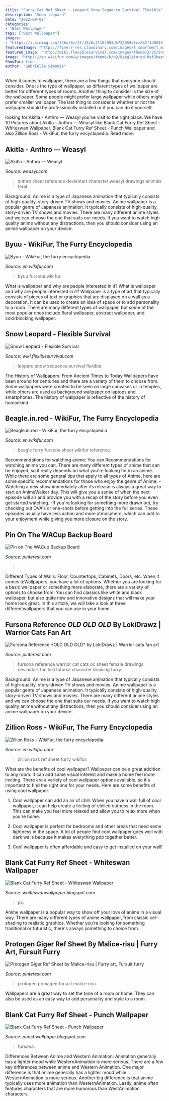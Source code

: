 ```yaml
---
title: "Furry Cat Ref Sheet ~ Leopard Snow Sequence Survival Flexible"
description: "Snow leopard"
date: "2022-09-02"
categories:
- "Best Wallpaper"
tags: ["Best Wallpaper"]
images:
- "https://i.pinimg.com/736x/6c/2f/18/6c2f182993d6728959e5cc862f1d0916.jpg"
featuredImage: "https://fiverr-res.cloudinary.com/images/t_smartwm/t_main1,q_auto,f_auto,q_auto,f_auto/attachments/delivery/asset/a611dad5c6210858428687c17ff3a56f-1572148559/Attachment_1572148472/draw-furry-reference-sheet.png"
featured_image: "http://wiki.flexiblesurvival.com/images/thumb/2/25/Snow_Leopard_Sequence_1.jpg/300px-Snow_Leopard_Sequence_1.jpg"
image: "https://en.wikifur.com/w/images/thumb/b/b9/Beagleinred-RefSheet.jpg/800px-Beagleinred-RefSheet.jpg"
ShowToc: true
author: "Gabrielle Simonis"
---
```



When it comes to wallpaper, there are a few things that everyone should consider. One is the type of wallpaper, as different types of wallpaper are better for different types of rooms. Another thing to consider is the size of the wallpaper. Some people might prefer large wallpaper while others might prefer smaller wallpaper. The last thing to consider is whether or not the wallpaper should be professionally installed or if you can do it yourself.

	

		
looking for Akitla - Anthro — Weasyl you've visit to the right place. We have 10 Pictures about Akitla - Anthro — Weasyl like Blank Cat Furry Ref Sheet - Whiteswan Wallpaper, Blank Cat Furry Ref Sheet - Punch Wallpaper and also Zillion Ross - WikiFur, the furry encyclopedia. Read more:
		
    
## Akitla - Anthro — Weasyl

<img loading=lazy src="https://www.weasyl.com/static/character/07/68/be/c9/f0/90/alcina24-16460.submit.21699.png" onerror="this.onerror=null;this.src='https://tse1.mm.bing.net/th?id=OIP.1dFMEIBP6QHnBcKXAfC2iwHaFO&amp;pid=15.1';" alt="Akitla - Anthro — Weasyl">

_Source: weasyl.com_

>anthro sheet reference deviantart character weasyl drawings animals feral. 

	

Background: Anime is a type of Japanese animation that typically consists of high-quality, story-driven TV shows and movies.
Anime wallpaper is a popular genre of Japanese animation. It typically consists of high-quality, story-driven TV shows and movies. There are many different anime styles and we can choose the one that suits our needs. If you want to watch high quality anime without any distractions, then you should consider using an anime wallpaper on your device.

    
## Byuu - WikiFur, The Furry Encyclopedia

<img loading=lazy src="http://en.wikifur.com/w/images/thumb/a/a9/Byuu-fursona.png/270px-Byuu-fursona.png" onerror="this.onerror=null;this.src='https://tse3.mm.bing.net/th?id=OIP.7eLEHGKdiIEVtP7jvykNvwAAAA&amp;pid=15.1';" alt="Byuu - WikiFur, the furry encyclopedia">

_Source: en.wikifur.com_

>byuu fursona wikifur. 

	

What is wallpaper and why are people interested in it?
What is wallpaper and why are people interested in it?
Wallpaper is a type of art that typically consists of pieces of text or graphics that are displayed on a wall as a decoration. It can be used to create an idea of space or to add personality to a room. There are many different types of wallpaper, but some of the most popular ones include floral wallpaper, abstract wallpaper, and colorblocking wallpaper.

    
## Snow Leopard - Flexible Survival

<img loading=lazy src="http://wiki.flexiblesurvival.com/images/thumb/2/25/Snow_Leopard_Sequence_1.jpg/300px-Snow_Leopard_Sequence_1.jpg" onerror="this.onerror=null;this.src='https://tse2.mm.bing.net/th?id=OIP.w-DWB02qcS1kal4NYxvCeAAAAA&amp;pid=15.1';" alt="Snow Leopard - Flexible Survival">

_Source: wiki.flexiblesurvival.com_

>leopard snow sequence survival flexible. 

	

The History of Wallpapers: From Ancient Times to Today
Wallpapers have been around for centuries and there are a variety of them to choose from. Some wallpapers were created to be seen on large canvases or in temples, while others are used as background wallpaper on laptops and smartphones. The history of wallpaper is reflective of the history of humankind.

    
## Beagle.in.red - WikiFur, The Furry Encyclopedia

<img loading=lazy src="https://en.wikifur.com/w/images/thumb/b/b9/Beagleinred-RefSheet.jpg/800px-Beagleinred-RefSheet.jpg" onerror="this.onerror=null;this.src='https://tse1.mm.bing.net/th?id=OIP.jgzYPbH9UcfsRkrBEX7xWgHaEO&amp;pid=15.1';" alt="Beagle.in.red - WikiFur, the furry encyclopedia">

_Source: en.wikifur.com_

>beagle furry fursona sheet wikifur reference. 

	

Recommendations for watching anime: You can
Recommendations for watching anime you can. There are many different types of anime that can be enjoyed, so it really depends on what you're looking for in an anime. While there are some general tips that apply to all types of Anime, here are some specific recommendations for those who enjoy the genre of Anime: 
-Watching a new show immediately after its release is always a great way to start an AnimeWalker day. This will give you a sense of when the next episode will air and provide you with a recap of the story before you even get started watching. 
-If you're looking for something more drawn out, try checking out OVA's or one-shots before getting into the full series. These episodes usually have less action and more atmosphere, which can add to your enjoyment while giving you more closure on the story.

    
## Pin On The WACup Backup Board

<img loading=lazy src="https://i.pinimg.com/736x/7f/3c/19/7f3c1950db66f84fdbec9a6c6c968393.jpg" onerror="this.onerror=null;this.src='https://tse3.mm.bing.net/th?id=OIP.dD365uzTVb58qL5jKDnA9wHaJ3&amp;pid=15.1';" alt="Pin on The WACup Backup Board">

_Source: pinterest.com_

>. 

	

Different Types of Walls: Floor, Countertops, Cabinets, Doors, etc.
When it comes toWallpapers, you have a lot of options. Whether you are looking for a basic wallpaper or something more elaborate, there are a variety of options to choose from. You can find classics like white and black wallpaper, but also quite new and innovative designs that will make your home look great. In this article, we will take a look at three differentwallpapers that you can use in your home.

    
## Fursona Reference *OLD OLD OLD* By LokiDrawz | Warrior Cats Fan Art

<img loading=lazy src="https://i.pinimg.com/736x/6f/83/c9/6f83c9af59da2ee70e4735439eef32b6.jpg" onerror="this.onerror=null;this.src='https://tse2.mm.bing.net/th?id=OIP.edNRHCRzV-5FzVKh2rt6TAHaE8&amp;pid=15.1';" alt="Fursona Reference *OLD OLD OLD* by LokiDrawz | Warrior cats fan art">

_Source: pinterest.com_

>fursona reference warrior cat cats oc sheet female drawings deviantart fan loki tutorial character drawing furry. 

	

Background: Anime is a type of Japanese animation that typically consists of high-quality, story-driven TV shows and movies.
Anime wallpaper is a popular genre of Japanese animation. It typically consists of high-quality, story-driven TV shows and movies. There are many different anime styles and we can choose the one that suits our needs. If you want to watch high quality anime without any distractions, then you should consider using an anime wallpaper on your device.

    
## Zillion Ross - WikiFur, The Furry Encyclopedia

<img loading=lazy src="http://en.wikifur.com/w/images/3/39/Zillion_ref.jpg" onerror="this.onerror=null;this.src='https://tse1.mm.bing.net/th?id=OIP.xMVm99HjyCrxkT_7jIv5DwAAAA&amp;pid=15.1';" alt="Zillion Ross - WikiFur, the furry encyclopedia">

_Source: en.wikifur.com_

>zillion ross ref sheet furry wikifur. 

	

What are the benefits of cool wallpaper?
Wallpaper can be a great addition to any room. It can add some visual interest and make a home feel more inviting. There are a variety of cool wallpaper options available, so it's important to find the right one for your needs. Here are some benefits of using cool wallpaper: 
1. Cool wallpaper can add an air of chill. When you have a wall full of cool wallpaper, it can help create a feeling of chilled outness in the room. This can make you feel more relaxed and allow you to relax more when you're home. 

2. Cool wallpaper is perfect for bedrooms and other areas that need some lightness in the space. A lot of people find cool wallpaper goes well with dark walls because it makes everything pop together better. 

3. Cool wallpaper is often affordable and easy to get installed on your wall!

    
## Blank Cat Furry Ref Sheet - Whiteswan Wallpaper

<img loading=lazy src="https://d.furaffinity.net/art/furryfursuitmaker/1512151802/1511823565.furryfursuitmaker_mayonaka.jpg" onerror="this.onerror=null;this.src='https://tse2.mm.bing.net/th?id=OIP.R07rA_WEjlbKlqXHbt8HKgHaFP&amp;pid=15.1';" alt="Blank Cat Furry Ref Sheet - Whiteswan Wallpaper">

_Source: whiteswanwallpaper.blogspot.com_

>px. 

	

Anime wallpaper is a popular way to show off your love of anime in a visual way. There are many different types of anime wallpaper, from classic cel-shading to realistic graphics. Whether you're looking for something traditional or futuristic, there's always something to choice from.

    
## Protogen Giger Ref Sheet By Malice-risu | Furry Art, Fursuit Furry

<img loading=lazy src="https://i.pinimg.com/736x/6c/2f/18/6c2f182993d6728959e5cc862f1d0916.jpg" onerror="this.onerror=null;this.src='https://tse1.mm.bing.net/th?id=OIP.jbyAWlksnnSwT20WVIzB0wHaFb&amp;pid=15.1';" alt="Protogen Giger Ref Sheet by Malice-risu | Furry art, Fursuit furry">

_Source: pinterest.com_

>protogen primagen fursuit malice risu. 

	

Wallpapers are a great way to set the tone of a room or home. They can also be used as an easy way to add personality and style to a room.

    
## Blank Cat Furry Ref Sheet - Punch Wallpaper

<img loading=lazy src="https://fiverr-res.cloudinary.com/images/t_smartwm/t_main1,q_auto,f_auto,q_auto,f_auto/attachments/delivery/asset/a611dad5c6210858428687c17ff3a56f-1572148559/Attachment_1572148472/draw-furry-reference-sheet.png" onerror="this.onerror=null;this.src='https://tse1.mm.bing.net/th?id=OIP.W-jeJlOljUjINcM-yQ84qAHaFA&amp;pid=15.1';" alt="Blank Cat Furry Ref Sheet - Punch Wallpaper">

_Source: punchwallpaper.blogspot.com_

>fursona. 

	

Differences Between Anime and Western Animation: Animation generally has a lighter mood while WesternAnimation is more serious.
There are a few key differences between anime and Western Animation. One major difference is that anime generally has a lighter mood while WesternAnimation is more serious. Another big difference is that anime typically uses more animation than WesternAnimation. Lastly, anime often features characters that are more humorous than WestAnimation characters.

